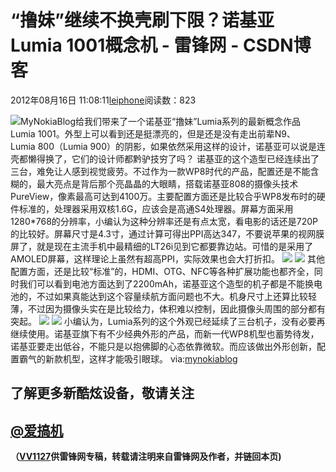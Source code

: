
# “撸妹”继续不换壳刷下限？诺基亚Lumia 1001概念机 - 雷锋网 - CSDN博客


2012年08月16日 11:08:11[leiphone](https://me.csdn.net/leiphone)阅读数：823


![](http://www.leiphone.com/wp-content/uploads/2012/08/MNBthe-amazing-everyday-150x150.jpg)MyNokiaBlog给我们带来了一个诺基亚“撸妹”Lumia系列的最新概念作品Lumia 1001。外型上可以看到还是挺漂亮的，但是还是没有走出前辈N9、Lumia 800（Lumia 900）的阴影，如果依然采用这样的设计，诺基亚可以说是连壳都懒得换了，它们的设计师都黔驴技穷了吗？
诺基亚的这个造型已经连续出了三台，难免让人感到视觉疲劳。不过作为一款WP8时代的产品，配置还是不能含糊的，最大亮点是背后那个亮晶晶的大眼睛，搭载诺基亚808的摄像头技术PureView，像素最高可达到4100万。主要配置方面还是比较合乎WP8发布时的硬件标准的，处理器采用双核1.6G，应该会是高通S4处理器。屏幕方面采用1280*768的分辨率，小编认为这种分辨率还是有点太宽，看电影的话还是720P的比较好。屏幕尺寸是4.3寸，通过计算可得出PPI高达347，不要说苹果的视网膜屏了，就是现在主流手机中最精细的LT26i见到它都要靠边站。可惜的是采用了AMOLED屏幕，这样理论上虽然有超高PPI，实际效果也会大打折扣。
![](http://www.leiphone.com/wp-content/uploads/2012/08/MNBlumiagg-6.jpg)
![](http://www.leiphone.com/wp-content/uploads/2012/08/MNB464.jpg)
其他配置方面，还是比较“标准”的，HDMI、OTG、NFC等各种扩展功能也都齐全，同时我们可以看到电池方面达到了2200mAh，诺基亚这个造型的机子都是不能换电池的，不过如果真能达到这个容量续航方面问题也不大。机身尺寸上还算比较轻薄，不过因为摄像头实在是比较给力，体积难以控制，因此摄像头周围的部分都有突起。
![](http://www.leiphone.com/wp-content/uploads/2012/08/MNBapn.jpg)
![](http://www.leiphone.com/wp-content/uploads/2012/08/MNBjl.jpg)
小编认为，Lumia系列的这个外观已经延续了三台机子，没有必要再继续使用。诺基亚旗下有不少经典外形的产品，而新一代WP8机型也蓄势待发，诺基亚要走出低谷，不能只是以抱佛脚的心态依靠微软。而应该做出外形创新，配置霸气的新款机型，这样才能吸引眼球。
via:[mynokiablog](http://mynokiablog.com/2012/07/17/my-dream-nokia-54-stunning-41mp-nokia-lumia-1001-pureview-concept/)
## 了解更多新酷炫设备，敬请关注
## [@爱搞机](http://weibo.com/u/2708473010)

**（****[VV1127](http://www.leiphone.com/author/%E5%BC%A0%E5%A8%81)****供****雷锋网****专稿，转载请注明来自雷锋网及作者，并链回本页)**

